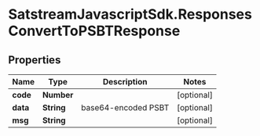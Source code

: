 # SatstreamJavascriptSdk.ResponsesConvertToPSBTResponse

## Properties
Name | Type | Description | Notes
------------ | ------------- | ------------- | -------------
**code** | **Number** |  | [optional] 
**data** | **String** | base64-encoded PSBT | [optional] 
**msg** | **String** |  | [optional] 
